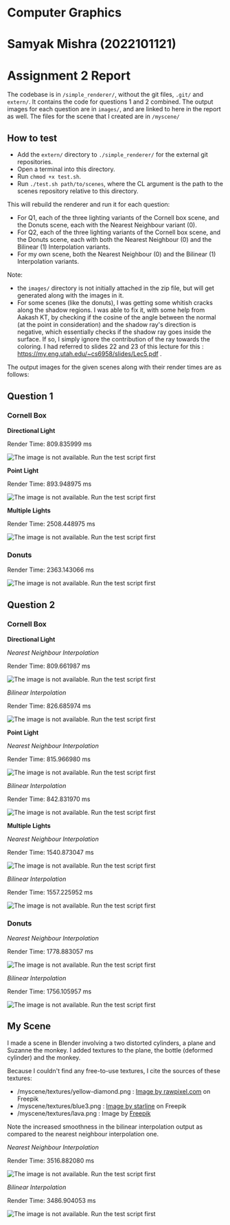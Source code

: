 # Computer Graphics
# Samyak Mishra (2022101121)
# Assignment 2 Report

The codebase is in `/simple_renderer/`, without the git files, `.git/` and `extern/`. It contains the code for questions 1 and 2 combined.
The output images for each question are in `images/`, and are linked to here in the report as well. The files for the scene that I created are in `/myscene/`

## How to test
- Add the `extern/` directory to `./simple_renderer/` for the external git repositories.
- Open a terminal into this directory.
- Run `chmod +x test.sh`.
- Run `./test.sh path/to/scenes`, where the CL argument is the path to the scenes repository relative to this directory.

This will rebuild the renderer and run it for each question:
- For Q1, each of the three lighting variants of the Cornell box scene, and the Donuts scene, each with the Nearest Neighbour variant (0).
- For Q2, each of the three lighting variants of the Cornell box scene, and the Donuts scene, each with both the Nearest Neighbour (0) and the Bilinear (1) Interpolation variants.
- For my own scene, both the Nearest Neighbour (0) and the Bilinear (1) Interpolation variants.

Note:
- the `images/` directory is not initially attached in the zip file, but will get generated along with the images in it.
- For some scenes (like the donuts), I was getting some whitish cracks along the shadow regions. I was able to fix it, with some help from Aakash KT, by checking if the cosine of the angle between the normal (at the point in consideration) and the shadow ray's direction is negative, which essentially checks if the shadow ray goes inside the surface. If so, I simply ignore the contribution of the ray towards the coloring. I had referred to slides 22 and 23 of this lecture for this :  https://my.eng.utah.edu/~cs6958/slides/Lec5.pdf .

The output images for the given scenes along with their render times are as follows:

## Question 1

### Cornell Box

**Directional Light**

Render Time: 809.835999 ms

![The image is not available. Run the test script first](images/cb_dir.png)

**Point Light**

Render Time: 893.948975 ms

![The image is not available. Run the test script first](images/cb_point.png)

**Multiple Lights**

Render Time: 2508.448975 ms

![The image is not available. Run the test script first](images/cb_many.png)

### Donuts

Render Time: 2363.143066 ms

![The image is not available. Run the test script first](images/donuts0.png)

## Question 2

### Cornell Box

**Directional Light**

*Nearest Neighbour Interpolation*

Render Time: 809.661987 ms

![The image is not available. Run the test script first](images/cb_dir_nn.png)

*Bilinear Interpolation*

Render Time: 826.685974 ms

![The image is not available. Run the test script first](images/cb_dir_bi.png)

**Point Light**

*Nearest Neighbour Interpolation*

Render Time: 815.966980 ms

![The image is not available. Run the test script first](images/cb_point_nn.png)

*Bilinear Interpolation*

Render Time: 842.831970 ms

![The image is not available. Run the test script first](images/cb_point_bi.png)

**Multiple Lights**

*Nearest Neighbour Interpolation*

Render Time: 1540.873047 ms

![The image is not available. Run the test script first](images/cb_many_nn.png)

*Bilinear Interpolation*

Render Time: 1557.225952 ms

![The image is not available. Run the test script first](images/cb_many_bi.png)

### Donuts
*Nearest Neighbour Interpolation*

Render Time: 1778.883057 ms

![The image is not available. Run the test script first](images/donuts_nn.png)

*Bilinear Interpolation*

Render Time: 1756.105957 ms

![The image is not available. Run the test script first](images/donuts_bi.png)

## My Scene

I made a scene in Blender involving a two distorted cylinders, a plane and Suzanne the monkey. I added textures to the plane, the bottle (deformed cylinder) and the monkey.

Because I couldn't find any free-to-use textures, I cite the sources of these textures:
- /myscene/textures/yellow-diamond.png   : <a href="https://www.freepik.com/free-photo/gold-polygon-abstract-design_11306682.htm#query=diamond%20textures&position=31&from_view=search&track=ais&uuid=194b3e10-de04-4c35-b00f-9964a3e11af3">Image by rawpixel.com</a> on Freepik
- /myscene/textures/blue3.png   : <a href="https://www.freepik.com/free-photo/blue-absract-detailed-texture_6241984.htm#query=blue%20stone&position=47&from_view=search&track=ais&uuid=16c03b6d-6fe1-4c54-81ee-bc5e69fd6e70">Image by starline</a> on Freepik
- /myscene/textures/lava.png : Image by <a href="https://www.freepik.com/free-photo/still-life-with-psychedelic-colored-background_30997078.htm#query=lava&position=3&from_view=search&track=sph&uuid=f9bd2db0-c0e7-4050-b98e-6e7d6f137f55">Freepik</a>

Note the increased smoothness in the bilinear interpolation output as compared to the nearest neighbour interpolation one.

*Nearest Neighbour Interpolation*

Render Time: 3516.882080 ms

![The image is not available. Run the test script first](images/myscene_nn.png)

*Bilinear Interpolation*

Render Time: 3486.904053 ms

![The image is not available. Run the test script first](images/myscene_bi.png)
